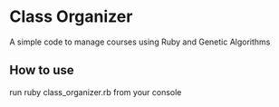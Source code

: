 Class Organizer
===============

A simple code to manage courses using Ruby and Genetic Algorithms

How to use
----------
run 
	ruby class_organizer.rb 
from your console
